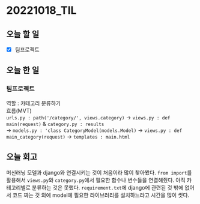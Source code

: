 # 20221018_TIL

## 오늘 할 일
- [X] 팀프로젝트

## 오늘 한 일
### 팀프로젝트
역할 : 카테고리 분류하기<br>
흐름(MVT)<br>
`urls.py : path('/category/', views.category)` -> `views.py : def main(request)` & `category.py : results`<br>
-> `models.py : 'class CategoryModel(models.Model)` -> `views.py : def main_category(request)` -> `templates : main.html`

## 오늘 회고
머신러닝 모델과 django와 연결시키는 것이 처음이라 많이 찾아봤다.
`from import`를 활용해서 `views.py`와 `category.py`에서 필요한 함수나 변수들을 연결해줬다.
아직 카테고리별로 분류하는 것은 못했다.
`requirement.txt`에 django에 관련된 것 밖에 없어서 코드 짜는 것 외에 model에 필요한 라이브러리를 설치하느라고 시간을 많이 썻다.